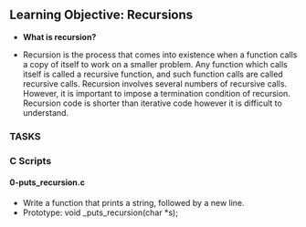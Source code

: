 ## **Learning Objective: Recursions**

- **What is recursion?**

- Recursion is the process that comes into existence when a function calls a copy of itself to work on a smaller problem.
Any function which calls itself is called a recursive function, and such function calls are called recursive calls.
Recursion involves several numbers of recursive calls. However, it is important to impose a termination condition of recursion.
Recursion code is shorter than iterative code however it is difficult to understand.

### **TASKS**

### **C Scripts**
#### **0-puts_recursion.c**

- Write a function that prints a string, followed by a new line.
- Prototype: void _puts_recursion(char *s);
